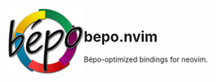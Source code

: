 <img align="left" width="150" height="130" src="./assets/bepo.png?raw=true">

# bepo.nvim

Bépo-optimized bindings for neovim.
